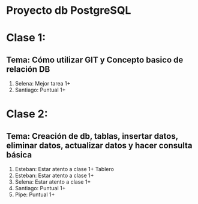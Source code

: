 # Proyecto db PostgreSQL

# Clase 1:
## Tema: Cómo utilizar GIT y Concepto basico de relación DB
1. Selena: Mejor tarea 1+
2. Santiago: Puntual 1+

# Clase 2:
## Tema: Creación de db, tablas, insertar datos, eliminar datos, actualizar datos y hacer consulta básica
1. Esteban: Estar atento a clase 1+ Tablero
2. Esteban: Estar atento a clase 1+
3. Selena: Estar atento a clase 1+
4. Santiago: Puntual 1+
5. Pipe: Puntual 1+